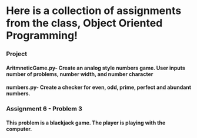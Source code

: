 # Here is a collection of assignments from the class, Object Oriented Programming!

### Project
#### AritmneticGame.py- Create an analog style numbers game. User inputs number of problems, number width, and number character

#### numbers.py- Create a checker for even, odd, prime, perfect and abundant numbers. 

### Assignment 6 - Problem 3 
#### This problem is a blackjack game. The player is playing with the computer.
